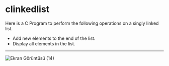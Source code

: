 # clinkedlist

Here is a C Program to perform the following operations on a singly linked list.

- Add new elements to the end of the list.
- Display all elements in the list.

---
![Ekran Görüntüsü (14)](https://user-images.githubusercontent.com/67192793/173202064-056ca4a2-250e-4105-8a8b-f724b11a666d.png)
